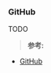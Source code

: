 ### GitHub
TODO

>**参考:**
- [GitHub](https://git-scm.com/book/zh/v2/GitHub-%E8%B4%A6%E6%88%B7%E7%9A%84%E5%88%9B%E5%BB%BA%E5%92%8C%E9%85%8D%E7%BD%AE)
